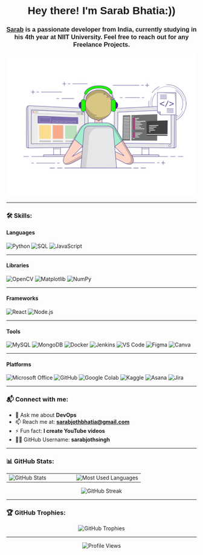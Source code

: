 <!-- Header Section -->
<h1 align="center"><font face="Arial">Hey there! I'm Sarab Bhatia:)) </font></h1>
<h3 align="center"><font face="Arial"><a href="https://www.linkedin.com/in/sarabjothbhatia" target="_blank" rel="noreferrer">Sarab</a> is a passionate developer from India, currently studying in his 4th year at NIIT University. Feel free to reach out for any Freelance Projects.</font></h3>

<p align="center">
  <img src="https://raw.githubusercontent.com/mikonoid/mikonoid/main/images/gifs/coder3.gif" width="500"/>
</p>

---

### 🛠️ Skills:

#### Languages
![Python](https://img.shields.io/badge/Python-3776AB?style=for-the-badge&logo=python&logoColor=white)
![SQL](https://img.shields.io/badge/SQL-005C84?style=for-the-badge&logo=sqlite&logoColor=white)
![JavaScript](https://img.shields.io/badge/JavaScript-F7DF1E?style=for-the-badge&logo=javascript&logoColor=black)

---

#### Libraries
![OpenCV](https://img.shields.io/badge/OpenCV-5C3EE8?style=for-the-badge&logo=opencv&logoColor=white)
![Matplotlib](https://img.shields.io/badge/Matplotlib-3776AB?style=for-the-badge&logo=matplotlib&logoColor=white)
![NumPy](https://img.shields.io/badge/NumPy-013243?style=for-the-badge&logo=numpy&logoColor=white)

---

#### Frameworks
![React](https://img.shields.io/badge/React-20232A?style=for-the-badge&logo=react&logoColor=61DAFB)
![Node.js](https://img.shields.io/badge/Node.js-339933?style=for-the-badge&logo=nodedotjs&logoColor=white)

---

#### Tools
![MySQL](https://img.shields.io/badge/MySQL-4479A1?style=for-the-badge&logo=mysql&logoColor=white)
![MongoDB](https://img.shields.io/badge/MongoDB-4EA94B?style=for-the-badge&logo=mongodb&logoColor=white)
![Docker](https://img.shields.io/badge/Docker-2496ED?style=for-the-badge&logo=docker&logoColor=white)
![Jenkins](https://img.shields.io/badge/Jenkins-D24939?style=for-the-badge&logo=jenkins&logoColor=white)
![VS Code](https://img.shields.io/badge/VS%20Code-007ACC?style=for-the-badge&logo=visualstudiocode&logoColor=white)
![Figma](https://img.shields.io/badge/Figma-F24E1E?style=for-the-badge&logo=figma&logoColor=white)
![Canva](https://img.shields.io/badge/Canva-00C4CC?style=for-the-badge&logo=canva&logoColor=white)

---

#### Platforms
![Microsoft Office](https://img.shields.io/badge/Microsoft%20Office-D83B01?style=for-the-badge&logo=microsoftoffice&logoColor=white)
![GitHub](https://img.shields.io/badge/GitHub-181717?style=for-the-badge&logo=github&logoColor=white)
![Google Colab](https://img.shields.io/badge/Google%20Colab-F9AB00?style=for-the-badge&logo=googlecolab&logoColor=white)
![Kaggle](https://img.shields.io/badge/Kaggle-20BEFF?style=for-the-badge&logo=kaggle&logoColor=white)
![Asana](https://img.shields.io/badge/Asana-273347?style=for-the-badge&logo=asana&logoColor=white)
![Jira](https://img.shields.io/badge/Jira-0052CC?style=for-the-badge&logo=jira&logoColor=white)

---

### 📬 Connect with me:
- 💬 Ask me about **DevOps**
- 📫 Reach me at: **[sarabjothbhatia@gmail.com](mailto:sarabjothbhatia@gmail.com)**
- ⚡ Fun fact: **I create YouTube videos**
- 👨‍💻 GitHub Username: **sarabjothsingh**

---

### 📊 GitHub Stats:

<div align="center">
  <table>
    <tr>
      <td width="50%">
        <img src="https://github-readme-stats.vercel.app/api?username=sarabjothsingh&show_icons=true&theme=radical&hide_border=true&count_private=true" alt="GitHub Stats" />
      </td>
      <td width="50%">
        <img src="https://github-readme-stats.vercel.app/api/top-langs/?username=sarabjothsingh&layout=compact&theme=radical&hide_border=true" alt="Most Used Languages" />
      </td>
    </tr>
  </table>
</div>

<div align="center">
  <img src="https://github-readme-streak-stats.herokuapp.com/?user=sarabjothsingh&theme=radical&hide_border=true" alt="GitHub Streak" />
</div>

---

### 🏆 GitHub Trophies:
<div align="center">
  <img src="https://github-profile-trophy.vercel.app/?username=sarabjothsingh&theme=radical&no-frame=true&no-bg=true&margin-w=4" alt="GitHub Trophies" />
</div>

---

<div align="center">
  <img src="https://komarev.com/ghpvc/?username=sarabjothsingh&label=Profile%20views&color=0e75b6&style=flat" alt="Profile Views" />
</div>
